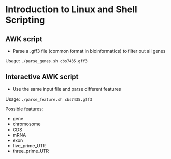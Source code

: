 # Introduction to Linux and Shell Scripting

## AWK script
* Parse a .gff3 file (common format in bioinformatics) to filter out all genes 

Usage: `./parse_genes.sh cbs7435.gff3`

## Interactive AWK script
* Use the same input file and parse different features

Usage: `./parse_feature.sh cbs7435.gff3`

Possible features: 
* gene
* chromosome
* CDS
* mRNA
* exon
* five_prime_UTR
* three_prime_UTR